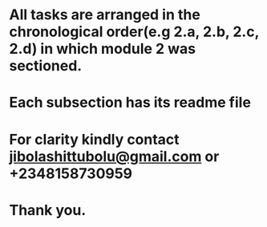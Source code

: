 # All tasks are arranged in the chronological order(e.g 2.a, 2.b, 2.c, 2.d) in which module 2 was sectioned.

# Each subsection has its readme file
# For clarity kindly contact jibolashittubolu@gmail.com or +2348158730959

# Thank you.



